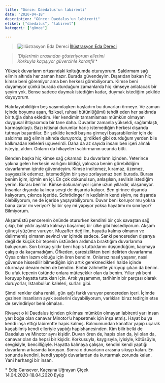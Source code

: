 ```yaml
---
title: "Günce: Daedalus'un labirenti"
date: "2020-04-18"
description: "Günce: Daedalus'un labirenti"
etiket: ["daedalus", "labirent"]
kategori: ["günce"]

---
```


>![İllüstrasyon Eda Dereci](/images/eda-dereci-pencere.jpg) [İllüstrasyon Eda Dereci](https://www.instagram.com/p/B2yR-QwgJUW/)

>*‘Dişlerimin arasından gösteriyorum ellerimi  
Korkuyla kaçışıyor güvercinle karanfil’\**

Yüksek duvarların ortasındaki koltuğumda oturuyorum. Saldırmam sağ elimin altında her zaman hazır. Burada güvendeyim. Dışarıdan bakan hiç kimse beni göremiyor ama ben herkesi görebiliyorum. Kimse beni duyamıyor çünkü burada oturduğum zamanlarda hiç kimseye anlatacak bir şeyim yok. Bense sadece duymak istediğim kadar, duymak istediğim şekilde duyuyorum. 

<!--more-->

Hatırlayabildiğim beş yaşımdayken başladım bu duvarları örmeye. Ve zaman içinde boyumu aşan, fiziksel, ruhsal bütünlüğümü tehdit eden her saldırıda bir tuğla daha ekledim. Her kendimin tamamlaması mümkün olmayan duygusal ihtiyacımda bir tane daha. Duvarlar zamanla yükseldi, sağlamlaştı, karmaşıklaştı. Bazı istisnai durumlar hariç istemediğim herkesi dışarıda tutmayı başardılar. Bir şekilde kendi başına girmeyi başarabilenler için de saldırma sağ elimin altında duruyordu, girdikleri gibi oturduğum yerden bile kalkmadan kelleleri uçuverirdi. Daha da az sayıda insanı ben içeri almak isteyip, aldım. Onların da hikayeleri saldırmanın ucunda bitti. 

Benden başka hiç kimse sağ çıkamadı bu duvarların içinden. Yeterince yakına gelen herkesin varlığını bildiği, yalnızca benim görebildiğim duvarlarımın içinde güvendeyim. Kimse incitemez, kıramaz, üzemez, saygısızlık edemez, istemediğim bir şeye zorlayamaz beni burada. Burası benim içim, içimin en içi. En çok dokunulsun, anlaşılsın, sevilsin istediğim yerim. Burası ben’im. Kimse dokunamıyor içime uzun yıllardır, ulaşamıyor. İnsanlar dışarıda kalınca sevgi de dışarıda kalıyor. Ben girince dışarıda kalıyorum, çıkınca içeride. Schrödinger'in kedisinin kendisiyim, ne dışarıda ölebiliyorum, ne de içeride yaşayabiliyorum. Duvar beni koruyor mu yoksa bana zarar mı veriyor? İyi bir şey mi yapıyor yoksa hayatımı mı sınırlıyor? Bilmiyorum.

Akşamüstü pencerenin önünde otururken kendimi bir çok savaştan sağ çıkıp, bin yıldır ayakta kalmayı başarmış bir ülke gibi hissediyorum. Akşam güneşi yüzüme vuruyor. Muzaffer değilim, hayatta kalmış olmanın ve delirmemiş olmanın sevinci var içimde sadece. Sanki pencereden dışarıya değil de küçük bir tepenin üstünden ardımda bıraktığım duvarlarıma bakıyorum. Son birkaç yıldır beni hapis tuttuklarını düşündüğüm, kaçmaya çalışıp da kaçamadığım. Öfkeden, çaresizlikten beni delirten duvarlarıma. Oysa onları lazım olduğu için ören bendim. Onlarsız nasıl yaşanır, nasıl güvende hissedilir bilmediğim için artık gerekmedikleri halde içinde oturmaya devam eden de bendim. Binbir zahmetle yürüyüp çıkan da benim. Bu ufak tepenin üstünde onlara müteşekkir olan da benim. Yıllar yılı beni koruyup hayatta tuttukları için. Artık yaşamımın, tarihimin bir parçası olarak duruyorlar, İstanbul’un kaleleri, surları gibi.

Şimdi renkler daha renkli, gün ışığı farklı vuruyor pencereden içeri. İçimde gezinen insanların ayak seslerini duyabiliyorum, varlıkları biraz tedirgin etse de sevindiriyor beni olmaları.

Rivayet o ki Daedalus içinden çıkılması mümkün olmayan labirenti yarı insan yarı boğa olan canavar Minotor’u hapsetmek için inşa etmiş. Hayat bu ya kendi inşa ettiği labirentte hapis kalmış. Balmumundan kanatlar yapıp uçarak kaçabilmiş kendi elleriyle yaptığı hapishanesinden. Kim bilir belki de Daedalus ve Minotor aynı kişidir. Duvarı ören de, hapis olan da, iyi olan da, canavar olan da hepsi bir kişidir. Korkusuyla, kaygısıyla, iyisiyle, kötüsüyle, sevgisiyle, bencilliğiyle. Hayatta kalmaya çalışan, kendini kendi yaptığı duvarların arkasında koruyan. Sonra o duvarların arasına sıkışıp kalan. En sonunda kendini, kendi yaptığı duvarlardan da kurtarmak zorunda kalan. Yani herhangi bir insan.

\* Edip Cansever, Kaçışına Uğrayan Çiçek  
14.04.2020-18.04.2020 Eyüp
